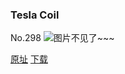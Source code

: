 ### Tesla Coil
No.298
![图片不见了~~~](https://imgs.xkcd.com/comics/tesla_coil.png)

[原址](https://xkcd.com//298) [下载](https://imgs.xkcd.com/comics/tesla_coil.png)

